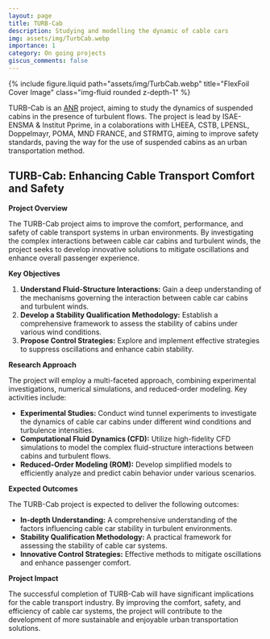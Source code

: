 ```yaml
---
layout: page
title: TURB-Cab
description: Studying and modelling the dynamic of cable cars
img: assets/img/TurbCab.webp
importance: 1
category: On going projects
giscus_comments: false
---
```



<div class="row justify-content-sm-center">
  <div class="col-sm-8 mt-3 mt-md-0"  max-width="300px"    max-height="150px" >
    {% include figure.liquid path="assets/img/TurbCab.webp" title="FlexFoil Cover Image" class="img-fluid rounded z-depth-1" %}
  </div>
</div>

TURB-Cab is an [ANR](https://www.anr.fr) project, aiming to study the dynamics of suspended cabins in the presence of turbulent flows. The project is lead by ISAE-ENSMA & Institut Pprime, in a colaborations with LHEEA, CSTB, LPENSL, Doppelmayr, POMA, MND FRANCE, and STRMTG, aiming to improve safety standards, paving the way for the use of suspended cabins as an urban transportation method.


## **TURB-Cab: Enhancing Cable Transport Comfort and Safety**

**Project Overview**

The TURB-Cab project aims to improve the comfort, performance, and safety of cable transport systems in urban environments. By investigating the complex interactions between cable car cabins and turbulent winds, the project seeks to develop innovative solutions to mitigate oscillations and enhance overall passenger experience.

**Key Objectives**

1. **Understand Fluid-Structure Interactions:** Gain a deep understanding of the mechanisms governing the interaction between cable car cabins and turbulent winds.
2. **Develop a Stability Qualification Methodology:** Establish a comprehensive framework to assess the stability of cabins under various wind conditions.
3. **Propose Control Strategies:** Explore and implement effective strategies to suppress oscillations and enhance cabin stability.

**Research Approach**

The project will employ a multi-faceted approach, combining experimental investigations, numerical simulations, and reduced-order modeling. Key activities include:

* **Experimental Studies:** Conduct wind tunnel experiments to investigate the dynamics of cable car cabins under different wind conditions and turbulence intensities.
* **Computational Fluid Dynamics (CFD):** Utilize high-fidelity CFD simulations to model the complex fluid-structure interactions between cabins and turbulent flows.
* **Reduced-Order Modeling (ROM):** Develop simplified models to efficiently analyze and predict cabin behavior under various scenarios.

**Expected Outcomes**

The TURB-Cab project is expected to deliver the following outcomes:

* **In-depth Understanding:** A comprehensive understanding of the factors influencing cable car stability in turbulent environments.
* **Stability Qualification Methodology:** A practical framework for assessing the stability of cable car systems.
* **Innovative Control Strategies:** Effective methods to mitigate oscillations and enhance passenger comfort.

**Project Impact**

The successful completion of TURB-Cab will have significant implications for the cable transport industry. By improving the comfort, safety, and efficiency of cable car systems, the project will contribute to the development of more sustainable and enjoyable urban transportation solutions.
